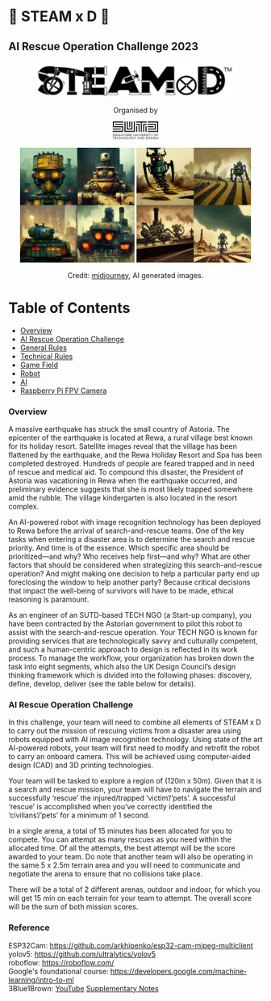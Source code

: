 # :robot: STEAM x D :robot:

## AI Rescue Operation Challenge 2023

<p align="center">
    <img src="/.github/images/steamxd-logo.jpg" width="80%"/>
</p>

<div align="center">Organised by </div> 
<p align="center">
    <img src="/.github/images/sutd-logo.jpg" width="18%"/>
</p>

<p align="center">
    <img src="/.github/images/ai-image2.png" width="45%" title='tank robot with building rubbles. cyberpunk, steampunk, ultra detail.' />
    <img src="/.github/images/ai-image1.png" width="45%" title='track robot with earthquake disaster. cartoon, steampunk, ultra detail.' />
</p>

<p align="center">
    Credit: <a href="https://www.midjourney.com/home/" title="AI Image Generation">midjourney</a>, AI generated images.
</p>

# Table of Contents
* [Overview](#chapter1)
* [AI Rescue Operation Challenge](#chapter2)
* [General Rules](general-rules.md)
* [Technical Rules](technical-rules.md)
* [Game Field](game-field.md)
* [Robot](robot-assembly.md)
* [AI](ai.md)
* [Raspberry Pi FPV Camera](rpi-setup.md)


### Overview <a id="chapter1"></a>

A massive earthquake has struck the small country of Astoria.  The epicenter of the earthquake is located at Rewa, a rural village best known for its holiday resort. Satellite images reveal that the village has been flattened by the earthquake, and the Rewa Holiday Resort and Spa has been completed destroyed. Hundreds of people are feared trapped and in need of rescue and medical aid. To compound this disaster, the President of Astoria was vacationing in Rewa when the earthquake occurred, and preliminary evidence suggests that she is most likely trapped somewhere amid the rubble. The village kindergarten is also located in the resort complex.   

An AI-powered robot with image recognition technology has been deployed to Rewa before the arrival of search-and-rescue teams.  One of the key tasks when entering a disaster area is to determine the search and rescue priority. And time is of the essence.  Which specific area should be prioritized—and why? Who receives help first—and why? What are other factors that should be considered when strategizing this search-and-rescue operation? And might making one decision to help a particular party end up foreclosing the window to help another party? Because critical decisions that impact the well-being of survivors will have to be made, ethical reasoning is paramount.  

As an engineer of an SUTD-based TECH NGO (a Start-up company), you have been contracted by the Astorian government to pilot this robot to assist with the search-and-rescue operation. Your TECH NGO is known for providing services that are technologically savvy and culturally competent, and such a human-centric approach to design is reflected in its work process. To manage the workflow, your organization has broken down the task into eight segments, which also the UK Design Council’s design thinking framework which is divided into the following phases: discovery, define, develop, deliver (see the table below for details).  

### AI Rescue Operation Challenge <a id="chapter2"></a>

In this challenge, your team will need to combine all elements of STEAM x D to carry out the mission of rescuing victims from a disaster area using robots equipped with AI image recognition technology. Using state of the art AI-powered robots, your team will first need to modify and retrofit the robot to carry an onboard camera. This will be achieved using computer-aided design (CAD) and 3D printing technologies.  

Your team will be tasked to explore a region of (120m x 50m). Given that it is a search and rescue mission, your team will have to navigate the terrain and successfully ‘rescue’ the injured/trapped ‘victim’/’pets’. A successful ‘rescue’ is accomplished when you’ve correctly identified the ‘civilians’/’pets’ for a minimum of 1 second.   

In a single arena, a total of 15 minutes has been allocated for you to compete. You can attempt as many rescues as you need within the allocated time. Of all the attempts, the best attempt will be the score awarded to your team. Do note that another team will also be operating in the same 5 x 2.5m terrain area and you will need to communicate and negotiate the arena to ensure that no collisions take place. 

There will be a total of 2 different arenas, outdoor and indoor, for which you will get 15 min on each terrain for your team to attempt. The overall score will be the sum of both mission scores. 


### Reference <a id="chapter2"></a>
ESP32Cam: https://github.com/arkhipenko/esp32-cam-mjpeg-multiclient \
yolov5: https://github.com/ultralytics/yolov5 \
roboflow: https://roboflow.com/ \
Google's foundational course: https://developers.google.com/machine-learning/intro-to-ml \
3Blue1Brown: [YouTube](https://www.youtube.com/watch?v=aircAruvnKk) [Supplementary Notes](https://www.3blue1brown.com/lessons/neural-networks)